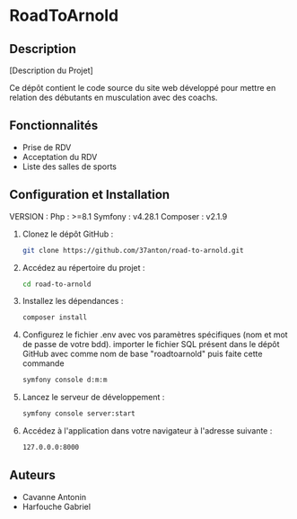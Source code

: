 # RoadToArnold

## Description

[Description du Projet]

Ce dépôt contient le code source du site web développé pour mettre en relation des débutants en musculation avec des coachs.

## Fonctionnalités

- Prise de RDV
- Acceptation du RDV
- Liste des salles de sports

## Configuration et Installation

VERSION :
   Php : >=8.1
   Symfony : v4.28.1
   Composer : v2.1.9

1. Clonez le dépôt GitHub :

   ```bash
   git clone https://github.com/37anton/road-to-arnold.git
   
2. Accédez au répertoire du projet :

   ```bash
   cd road-to-arnold
   
3. Installez les dépendances :
   ```bash
   composer install

4. Configurez le fichier .env avec vos paramètres spécifiques (nom et mot de passe de votre bdd).
   importer le fichier SQL présent dans le dépôt GitHub avec comme nom de base "roadtoarnold"
   puis faite cette commande
   ```bash
   symfony console d:m:m
   
5. Lancez le serveur de développement :
   ```bash
   symfony console server:start
   
6. Accédez à l'application dans votre navigateur à l'adresse suivante :
   ```bash
   127.0.0.0:8000

## Auteurs

- Cavanne Antonin
- Harfouche Gabriel

